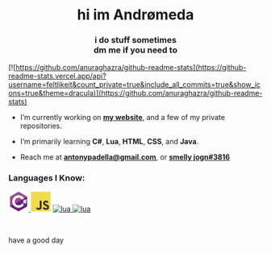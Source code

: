 <h1 align="center">hi im Andrømeda</h1>
<h3 align="center">i do stuff sometimes<br>dm me if you need to</h3>

[![https://github.com/anuraghazra/github-readme-stats](https://github-readme-stats.vercel.app/api?username=feltlikeit&count_private=true&include_all_commits=true&show_icons=true&theme=dracula)](https://github.com/anuraghazra/github-readme-stats)

- I’m currently working on [**my website**](https://trolltown.tk/), and a few of my private repositories.

- I’m primarily learning **C#**, **Lua**, **HTML**, **CSS**, and **Java**.

- Reach me at **antonypadella@gmail.com**, or [**smelly jogn#3816**](https://discord.com/users/738990436907090020)

<h3>Languages I Know:</h3>
<p>
  <a href="https://www.w3schools.com/cs/" target="_blank"> <img src="https://raw.githubusercontent.com/devicons/devicon/master/icons/csharp/csharp-original.svg" alt="csharp" width="40" height="40"/> </a> 
  <a href="https://developer.mozilla.org/en-US/docs/Web/JavaScript" target="_blank"> <img src="https://raw.githubusercontent.com/devicons/devicon/master/icons/javascript/javascript-original.svg" alt="javascript" width="40" height="40"/></a> 
  <a href="https://www.lua.org" target="_blank"> <img src="https://github.com/feltlikeit/feltlikeit/blob/main/lua_logo.png?raw=true" alt="lua" width="40" height="40"/> </a> 
  <a href="https://www.w3.org" target="_blank"> <img src="https://www.w3.org/html/logo/downloads/HTML5_Badge_512.png" alt="lua" width="40" height="40"/> </a> 
</p>
<br>
<p>have a good day</p>
